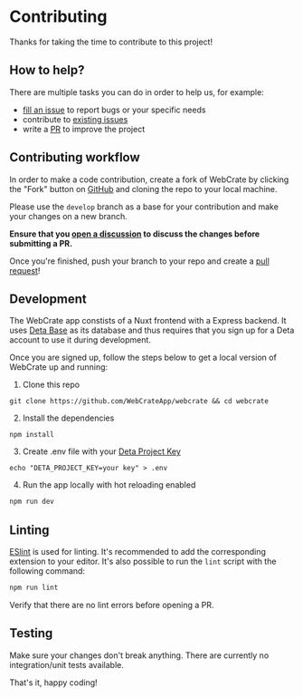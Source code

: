 # Contributing

Thanks for taking the time to contribute to this project!

## How to help?

There are multiple tasks you can do in order to help us, for example:

- [fill an issue](https://github.com/WebCrateApp/webcrate/issues/new/choose) to report bugs or your specific needs
- contribute to [existing issues](https://github.com/WebCrateApp/webcrate/issues)
- write a [PR](https://docs.github.com/en/github/collaborating-with-pull-requests/proposing-changes-to-your-work-with-pull-requests/about-pull-requests) to improve the project

## Contributing workflow

In order to make a code contribution, create a fork of WebCrate by clicking the "Fork" button on [GitHub](https://github.com/WebCrateApp/webcrate) and cloning the repo to your local machine.

Please use the `develop` branch as a base for your contribution and make your changes on a new branch.

**Ensure that you [open a discussion](https://github.com/WebCrateApp/webcrate/discussions/new?category=ideas) to discuss the changes before submitting a PR.**

Once you're finished, push your branch to your repo and create a [pull request](https://docs.github.com/en/github/collaborating-with-pull-requests/proposing-changes-to-your-work-with-pull-requests/about-pull-requests)!

## Development

The WebCrate app constists of a Nuxt frontend with a Express backend. It uses [Deta Base](https://docs.deta.sh/docs/base/about) as its database and thus requires that you sign up for a Deta account to use it during development.

Once you are signed up, follow the steps below to get a local version of WebCrate up and running:

1. Clone this repo

```shell
git clone https://github.com/WebCrateApp/webcrate && cd webcrate
```

2. Install the dependencies

```shell
npm install
```

3. Create .env file with your [Deta Project Key](https://docs.deta.sh/docs/faqs#what-are-all-the-different-keys-for)

```shell
echo "DETA_PROJECT_KEY=your key" > .env
```

4. Run the app locally with hot reloading enabled

```sh
npm run dev
```

## Linting

[ESlint](https://eslint.org/) is used for linting. It's recommended to add the corresponding extension to your editor. It's also possible to run the `lint` script with the following command:

```sh
npm run lint
```

Verify that there are no lint errors before opening a PR.

## Testing

Make sure your changes don't break anything. There are currently no integration/unit tests available.

That's it, happy coding!